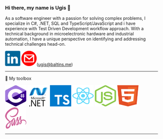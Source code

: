 ### Hi there, my name is Ugis 👋

As a software engineer with a passion for solving complex problems, I specialize in C#, .NET, SQL and TypeScript/JavaScript and i have experience with Test Driven Development workflow approach. With a technical background in microelectronic hardware and industrial automation, I have a unique perspective on identifying and addressing technical challenges head-on. 


[<img src="https://github.com/ugisbaltins/ugisbaltins/blob/main/img/linkedin.svg" alt="LinkedIn" width="50" height="50">](linkedin.com/in/ugisbaltins/)
[<img src="https://github.com/ugisbaltins/ugisbaltins/blob/main/img/mail.svg" alt="Email" width="50" height="50">](mailto:ugis@baltins.me)(ugis@baltins.me)


---
🧰 My toolbox

<img src="https://github.com/ugisbaltins/ugisbaltins/blob/main/img/csharp.svg" width="70" height="70"/>
<img src="https://github.com/ugisbaltins/ugisbaltins/blob/main/img/netframework.svg" width="70" height="70"/>
<img src="https://github.com/ugisbaltins/ugisbaltins/blob/main/img/typescript.svg" width="70" height="70"/>
<img src="https://github.com/ugisbaltins/ugisbaltins/blob/main/img/react.svg" width="70" height="70"/>
<img src="https://github.com/ugisbaltins/ugisbaltins/blob/main/img/nodejs.svg" width="70" height="70"/>
<img src="https://github.com/ugisbaltins/ugisbaltins/blob/main/img/html.svg" width="70" height="70"/>
<img src="https://github.com/ugisbaltins/ugisbaltins/blob/main/img/sass.svg" width="70" height="70"/>

---

<!--
**ugisbaltins/ugisbaltins** is a ✨ _special_ ✨ repository because its `README.md` (this file) appears on your GitHub profile.

Here are some ideas to get you started:

- 🔭 I’m currently working on ...
- 🌱 I’m currently learning ...
- 👯 I’m looking to collaborate on ...
- 🤔 I’m looking for help with ...
- 💬 Ask me about ...
- 📫 How to reach me: ...
- 😄 Pronouns: ...
- ⚡ Fun fact: ...
-->
